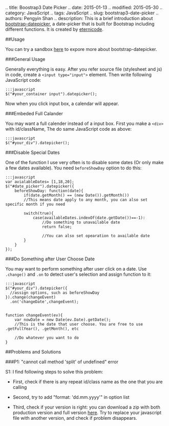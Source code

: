 .. title: Boostrap3 Date Picker
.. date: 2015-01-13
.. modified: 2015-05-30
.. category: JavaScript
.. tags: JavaScript
.. slug: bootstrap3-date-picker
.. authors: Pengyin Shan
.. description: This is a brief introduction about <a href="https://github.com/eternicode/bootstrap-datepicker">bootstrap-datepicker</a>, a date-picker that is built for Bootstrap including different functions. It is created by <a href="https://github.com/eternicode">eternicode</a>.



##Usage

You can try a sandbox <a href="http://eternicode.github.io/bootstrap-datepicker/?markup=input&format=&weekStart=&startDate=&endDate=&startView=0&minViewMode=0&todayBtn=false&clearBtn=false&language=en&orientation=auto&multidate=&multidateSeparator=&keyboardNavigation=on&forceParse=on#sandbox">here</a> to expore more about bootstrap-datepicker.

###General Usage

Generally everything is easy. After you refer source file (stylesheet and js) in code, create a `<input type="input">` element. Then write following JavaScript code:

	:::javascript
	$("#your_container input").datepicker();

Now when you click input box, a calendar will appear.

###Embeded Full Calander

You may want a full calender instead of a input box. First you make a `<div>` with id/className, The do same JavaScript code as above:

	:::javascript
	$("#your_div").datepicker();

###Disable Special Dates

One of the function I use very often is to disable some dates (Or only make a few dates available). You need `beforeShowDay` option to do this:

	:::javascript
	var avialableDates= [1,18,20];
	$("#date_picker").datepicker({
	    beforeShowDay: function(date){
	        if(date.getMonth() == (new Date()).getMonth())
	        //This means date apply to any month, you can also set specific month if you need

	        switch(true){
	            case(availableDates.indexOf(date.getDate())==-1):
	                //Do something to unavailable date
	                return false;

	                //You can also set opearation to available date
	        }
	    }
	});

###Do Something after User Choose Date

You may want to perform something after user click on a date. Use `.change()` and `.on` to detect user's selection and assign function to it:

	:::javascript
	$("#your_div").datepicker({
	  //assign options, such as beforeShowDay
	}).change(changeEvent)
	  .on('changeDate',changeEvent);


	function changeEvent(ev){
	    var nowDate = new Date(ev.Date).getDate();
	    //This is the date that user choose. You are free to use .getFullYear(), .getMonth(), etc

	    //Do whatever you want to do
	}

##Problems and Solutions

###P1: "cannot call method 'split' of undefined" error

S1: I find following steps to solve this problem:

- First, check if there is any repeat id/class name as the one that you are calling

- Second, try to add "format: 'dd.mm.yyyy'" in option list

- Third, check if your version is right: you can download a zip with both production version and full version <a href="http://eternicode.github.io/bootstrap-datepicker/?markup=input&format=&weekStart=&startDate=&endDate=&startView=0&minViewMode=0&todayBtn=false&clearBtn=false&language=en&orientation=auto&multidate=&multidateSeparator=&keyboardNavigation=on&forceParse=on#sandbox">here</a>. Try to replace your javascript file with another version, and check if problem disappears.